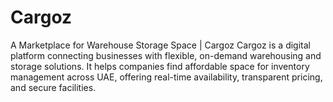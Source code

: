 # Cargoz
A Marketplace for Warehouse Storage Space | Cargoz
Cargoz is a digital platform connecting businesses with flexible, on-demand warehousing and storage solutions. It helps companies find affordable space for inventory management across UAE, offering real-time availability, transparent pricing, and secure facilities.

